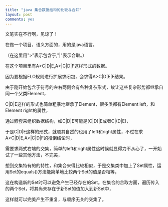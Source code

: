 ```yaml
---
title: "java 集合数据结构的比较与合并"
layout: post
comments: yes
---
```


文笔实在不行啊，见谅了！

在做一个项目，语义方面的，用的是java语言。

（在这里用">"表示包含于,"|"表示合取。）

在这个项目里有A>C|D|E,A>|C|D|F这样形式的数据。

因为要根据ELO规则进行扩展求闭包，会求得A>C|D|E|F结果。

由于刚开始包含于符号的左右两侧会有各种复杂形式，故让这些复杂形势都继承自同一个父类Element，

C|D|E这样的形式也简单粗暴地继承了Element，很多类都有Element left，和Element right的属性，

通过嵌套来组织数据结构，如C|D|E可能是(C|D)|E或者C|(D|E)，

于是C|D|E这样的形式，就顺其自然的也用了left和right属性，不过在求A>C|D|E,A>|C|D|F的推倒结论时，

需要求两式右端的交集，简单的left和right属性这时候就显得力不从心了，一开始试了一些其他方法，不完美，

想到交集特有的的特性，和集合来得比较相似，于是交集类中加上了Set<Element>属性，运用Set的equals()方法能简单地比较两个Set的值是否相等，

这在构造新的Set时可以避免产生已经存在的Set。在集合的合取方面，遍历传入的两个Set，将其尚未存在于新Set的值加入到新Set中，

这样就可以完美产生不重复，与顺序无关的交集了。



